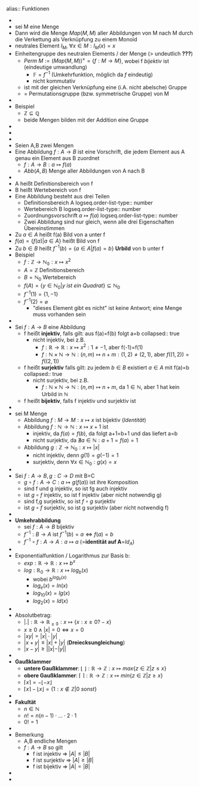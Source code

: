 alias:: Funktionen

-
- sei M eine Menge
- Dann wird die Menge $Map(M,M)$ aller Abbildungen von M nach M durch die Verkettung als Verknüpfung zu einem Monoid
- neutrales Element $I_{M}$, $\forall x\in M:I_{M}(x)=x$
- Einheitengruppe des neutralen Elements / der Menge (> undeutlich **???**)
	- $Perm\ M:=(Map(M,M))^{\times}=\lbrace f:M\rightarrow M\rbrace$, wobei f *bijektiv* ist (eindeutige umwandlung)
		- $\mathbb{F}=f^{-1}$ (Umkehrfunktion, möglich da $f$ eindeutig)
		- nicht kommutativ
	- ist mit der gleichen Verknüpfung eine (i.A. nicht abelsche) Gruppe
	- = Permutationsgruppe (bzw. symmetrische Gruppe) von M
-
- Beispiel
	- $\mathbb{Z}\subseteq\mathbb{Q}$
	- beide Mengen bilden mit der Addition eine Gruppe
-
-
-
- Seien A,B zwei Mengen
- Eine Abbildung $f:A\rightarrow B$ ist eine Vorschrift, die jedem Element aus A genau ein Element aus B zuordnet
	- $f:A\rightarrow B:a\mapsto f(a)$
	- $Abb(A,B)$ Menge aller Abbildungen von A nach B
-
- A heißt Definitionsbereich von f
- B heißt Wertebereich von f
- Eine Abbildung besteht aus drei Teilen
	- Definitionsbereich A
	  logseq.order-list-type:: number
	- Wertebereich B
	  logseq.order-list-type:: number
	- Zuordnungsvorschrift $a\mapsto f(a)$
	  logseq.order-list-type:: number
	- Zwei Abbildung sind nur gleich, wenn alle drei Eigenschaften Übereinstimmen
- Zu $a\in A$ heißt f(a) Bild von a unter f
- $f(a)=\lbrace f(a)|a\in A\rbrace$ heißt Bild von f
- Zu $b\in B$ heißt $f^{-1}(b)=\lbrace a\in A|f(a)=b\rbrace$ **Urbild** von b unter f
- Beispiel
	- $f:\mathbb{Z}\rightarrow\mathbb{N_0}:x\mapsto x^2$
	- $A=\mathbb{Z}$ Definitionsbereich
	- $B=\mathbb{N}_0$ Wertebereich
	- $f(A)=\lbrace y\in\mathbb{N}_0|y\ ist\ ein\ Quadrat\rbrace\subseteq\mathbb{N}_0$
	- $f^{-1}(1)=\lbrace1,-1\rbrace$
	- $f^{-1}(2)=\varnothing$
		- "dieses Element gibt es nicht" ist keine Antwort; eine Menge muss vorhanden sein
-
- Sei $f:A\rightarrow B$ eine Abbildung
	- f heißt **injektiv**, falls gilt: aus f(a)=f(b) folgt a=b
	  collapsed:: true
		- nicht injektiv, bei z.B.
			- $f:\mathbb{R}\rightarrow\mathbb{R}:x\mapsto x^2:1\neq-1$, aber f(-1)=f(1)
			- $f:\mathbb{N}\times\mathbb{N}\rightarrow\mathbb{N}:(n,m)\mapsto n+m:(1,2)\neq(2,1)$, aber $f((1,2))=f((2,1))$
	- f heißt **surjektiv** falls gilt: zu jedem $b\in B$ existiert $a\in A$ mit f(a)=b
	  collapsed:: true
		- nicht surjektiv, bei z.B.
			- $f:\mathbb{N}\times\mathbb{N}\rightarrow\mathbb{N}:(n,m)\mapsto n+m$, da $1\in\mathbb{N}$, aber 1 hat kein Urbild in $\mathbb{N}$
	- f heißt **bijektiv**, falls f injektiv und surjektiv ist
-
- sei M Menge
	- Abbildung $f:M\rightarrow M:x\mapsto x$ ist bijektiv (*Identität*)
	- Abbildung $f:\mathbb{N}\rightarrow\mathbb{N}:x\mapsto x+1$ ist
		- injektiv, da $f(a)=f(b)$, da folgt a+1=b+1 und das liefert a=b
		- nicht surjektiv, da $\nexists a\in\mathbb{N}:a+1=f(a)=1$
	- Abbildung $g:\mathbb{Z}\rightarrow\mathbb{N}_0:x\mapsto|x|$
		- nicht injektiv, denn $g(1)=g(-1)=1$
		- surjektiv, denn $\forall x\in\mathbb{N}_0:g(x)=x$
-
- Sei $f:A\rightarrow B,g:C\rightarrow D$ mit B=C
	- $g\circ f:A\rightarrow C:a\mapsto g(f(a))$ ist ihre Komposition
	- sind f und g injektiv, so ist fg auch injektiv
	- ist $g\circ f$ injektiv, so ist f injektiv (aber nicht notwendig g)
	- sind f,g surjektiv, so ist $f\circ g$ surjektiv
	- ist $g\circ f$ surjektiv, so ist g surjektiv (aber nicht notwendig f)
-
- **Umkehrabbildung**
	- sei $f:A\rightarrow B$ bijektiv
	- $f^{-1}:B\rightarrow A$ ist $f^{-1}(b)=a\Leftrightarrow f(a)=b$
	- $f^{-1}\circ f:A\rightarrow A:a\mapsto a$ (=**identität auf A**=$Id_{A}$)
-
- Exponentialfunktion / Logarithmus zur Basis b:
	- $exp:\mathbb{R}\rightarrow\mathbb{R}:x\mapsto b^{x}$
	- $log:\mathbb{R}_0\rightarrow\mathbb{R}:x\mapsto log_{b}(x)$
		- wobei $b^{log_{b}(x)}$
		- $log_{e}(x)=ln(x)$
		- $log_{10}(x)=lg(x)$
		- $log_2(x)=ld(x)$
-
- Absolutbetrag:
	- $|.|:\mathbb{R}\rightarrow\mathbb{R_{\geq0}}:x\mapsto\lbrace x:x\geq0?-x\rbrace$
	- $x\geq0\land|x|=0\Leftrightarrow x=0$
	- $|xy|=|x|\cdot|y|$
	- $|x+y|\leq|x|+|y|$ (**Dreiecksungleichung**)
	- $|x-y|\geq||x|-|y||$
-
- **Gaußklammer**
	- **untere Gaußklammer**: $\lfloor\ \rfloor:\mathbb{R}\rightarrow\mathbb{Z}:x\mapsto max\lbrace z\in\mathbb{Z}|z\leq x\rbrace$
	- **obere Gaußklammer**: $\lceil\ \rceil:\mathbb{R}\rightarrow\mathbb{Z}:x\mapsto min\lbrace z\in\mathbb{Z}|z\geq x\rbrace$
	- $\lceil x\rceil=-\lfloor-x\rfloor$
	- $\lceil x\rceil-\lfloor x\rfloor=\lbrace1:x\notin\mathbb{Z}|0\ sonst\rbrace$
-
- **Fakultät**
	- $n\in\mathbb{N}$
	- $n!=n(n-1)\cdot...\cdot2\cdot1$
	- $0!=1$
-
- Bemerkung
	- A,B endliche Mengen
	- $f:A\rightarrow B$ so gilt
		- f ist injektiv => $|A|\leq|B|$
		- f ist surjektiv => $|A|\geq|B|$
		- f ist bijektiv => $|A|=|B|$
-
-